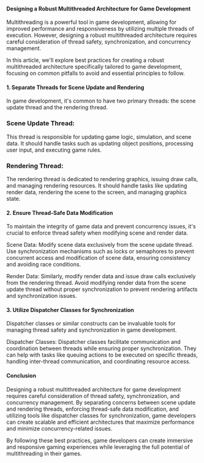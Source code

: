#### Designing a Robust Multithreaded Architecture for Game Development

Multithreading is a powerful tool in game development, allowing for improved performance and responsiveness by utilizing multiple threads of execution. However, designing a robust multithreaded architecture requires careful consideration of thread safety, synchronization, and concurrency management.

In this article, we'll explore best practices for creating a robust multithreaded architecture specifically tailored to game development, focusing on common pitfalls to avoid and essential principles to follow.

#### 1. Separate Threads for Scene Update and Rendering

In game development, it's common to have two primary threads: the scene update thread and the rendering thread.

### Scene Update Thread:

This thread is responsible for updating game logic, simulation, and scene data. It should handle tasks such as updating object positions, processing user input, and executing game rules.

### Rendering Thread:

The rendering thread is dedicated to rendering graphics, issuing draw calls, and managing rendering resources. It should handle tasks like updating render data, rendering the scene to the screen, and managing graphics state.

#### 2. Ensure Thread-Safe Data Modification

To maintain the integrity of game data and prevent concurrency issues, it's crucial to enforce thread safety when modifying scene and render data.

Scene Data: Modify scene data exclusively from the scene update thread. Use synchronization mechanisms such as locks or semaphores to prevent concurrent access and modification of scene data, ensuring consistency and avoiding race conditions.

Render Data: Similarly, modify render data and issue draw calls exclusively from the rendering thread. Avoid modifying render data from the scene update thread without proper synchronization to prevent rendering artifacts and synchronization issues.

#### 3. Utilize Dispatcher Classes for Synchronization

Dispatcher classes or similar constructs can be invaluable tools for managing thread safety and synchronization in game development.

Dispatcher Classes: Dispatcher classes facilitate communication and coordination between threads while ensuring proper synchronization. They can help with tasks like queuing actions to be executed on specific threads, handling inter-thread communication, and coordinating resource access.

#### Conclusion

Designing a robust multithreaded architecture for game development requires careful consideration of thread safety, synchronization, and concurrency management. By separating concerns between scene update and rendering threads, enforcing thread-safe data modification, and utilizing tools like dispatcher classes for synchronization, game developers can create scalable and efficient architectures that maximize performance and minimize concurrency-related issues.

By following these best practices, game developers can create immersive and responsive gaming experiences while leveraging the full potential of multithreading in their games.
